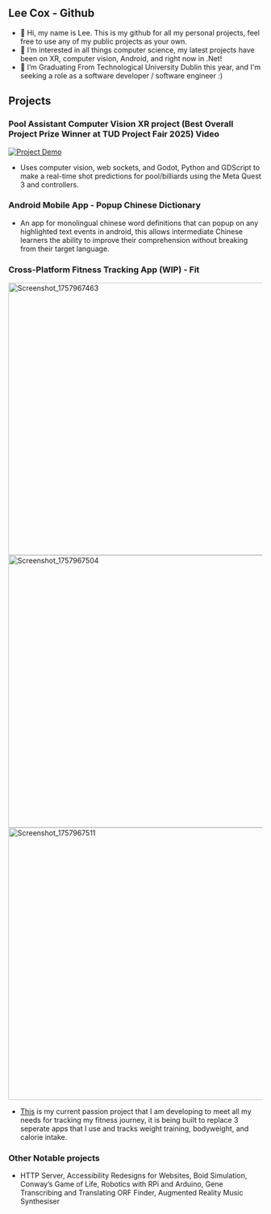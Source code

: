 ## **Lee Cox - Github**

- 👋 Hi, my name is Lee. This is my github for all my personal projects, feel free to use any of my public projects as your own.
- 👀 I’m interested in all things computer science, my latest projects have been on XR, computer vision, Android, and right now in .Net!
- 🌱 I’m Graduating From Technological University Dublin this year, and I'm seeking a role as a software developer / software engineer :)

## **Projects**

### Pool Assistant Computer Vision XR project (Best Overall Project Prize Winner at TUD Project Fair 2025) Video
 [![Project Demo](http://img.youtube.com/vi/xSxluX3aaK4/hqdefault.jpg)](https://www.youtube.com/watch?v=xSxluX3aaK4)
 - Uses computer vision, web sockets, and Godot, Python and GDScript to make a real-time shot predictions for pool/billiards using the Meta Quest 3 and controllers.

### Android Mobile App - Popup Chinese Dictionary
- An app for monolingual chinese word definitions that can popup on any highlighted text events in android, this allows intermediate Chinese learners the ability to improve their comprehension without breaking from their target language.

### Cross-Platform Fitness Tracking App (WIP) - Fit
<p float="left">
 <img height="540" alt="Screenshot_1757967463" src="https://github.com/user-attachments/assets/9e5e1570-7d89-45b3-9bb8-eca832eb97e1" />
 <img  height="540" alt="Screenshot_1757967504" src="https://github.com/user-attachments/assets/9afd25b3-0b93-4462-9d7c-68fb0205a194" />
 <img  height="540" alt="Screenshot_1757967511" src="https://github.com/user-attachments/assets/79e7da56-f79e-4292-a98c-3d62fd61bb1b" />
</p>

- <a href="https://github.com/Xoceel/Fit">This</a> is my current passion project that I am developing to meet all my needs for tracking my fitness journey, it is being built to replace 3 seperate apps that I use and tracks weight training, bodyweight, and calorie intake.

### Other Notable projects
-	HTTP Server, Accessibility Redesigns for Websites, Boid Simulation, Conway’s Game of Life, Robotics with RPi and Arduino,  Gene Transcribing and Translating ORF Finder, Augmented Reality Music Synthesiser
